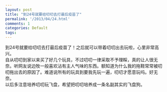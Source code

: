 ```yaml
---
layout: post
title: "到24号就要给叨叨去打最后疫苗了"
permalink: '/2013/04/24.html'
comments: 1
categories: Default
tags: 
---
```

到24号就要给叨叨去打最后疫苗了！之后就可以带着叨叨出去玩啦，心里非常高兴。  
自从叨叨到家以来买了好几个玩具，不过叨叨一律采取不予理睬，真的让人很无奈。听网友说边牧一般喜欢沾有主人气味的东西。额知道为什么我的拖鞋常常被叨叨拖出去的原因了。难道说所有的玩具到要我先玩一遍，叨叨才愿意玩吗。好无奈。  
以后多注意培养叨叨玩飞盘，希望把叨叨培养成一条名副其实的飞盘狗。